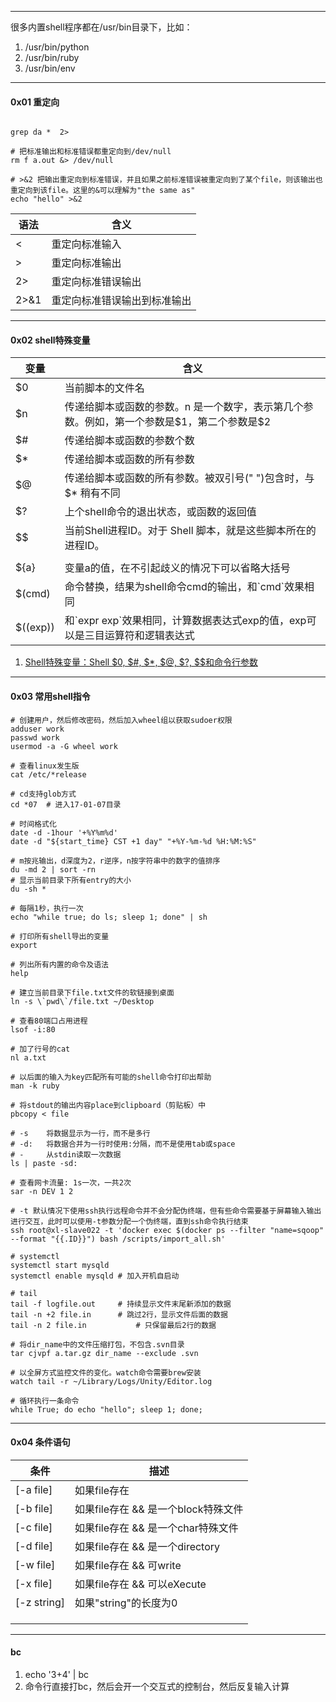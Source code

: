 

-----
很多内置shell程序都在/usr/bin目录下，比如：
1. /usr/bin/python
2. /usr/bin/ruby
3. /usr/bin/env

-----
#### 0x01 重定向

```shell

grep da *  2>

# 把标准输出和标准错误都重定向到/dev/null
rm f a.out &> /dev/null

# >&2 把输出重定向到标准错误，并且如果之前标准错误被重定向到了某个file，则该输出也重定向到该file。这里的&可以理解为"the same as"
echo "hello" >&2
```



语法    | 含义
---     |---
<       | 重定向标准输入
>       | 重定向标准输出
2>      | 重定向标准错误输出
2>&1 | 重定向标准错误输出到标准输出 

----
#### 0x02 shell特殊变量



| 变量     | 含义                                                         |
| -------- | ------------------------------------------------------------ |
| $0       | 当前脚本的文件名                                             |
| $n       | 传递给脚本或函数的参数。n 是一个数字，表示第几个参数。例如，第一个参数是\$1，第二个参数是$2 |
| $#       | 传递给脚本或函数的参数个数                                   |
| $*       | 传递给脚本或函数的所有参数                                   |
| $@       | 传递给脚本或函数的所有参数。被双引号(" ")包含时，与 $* 稍有不同 |
| $?       | 上个shell命令的退出状态，或函数的返回值                      |
| $$       | 当前Shell进程ID。对于 Shell 脚本，就是这些脚本所在的进程ID。 |
|          |                                                              |
| ${a}     | 变量a的值，在不引起歧义的情况下可以省略大括号                |
| $(cmd)   | 命令替换，结果为shell命令cmd的输出，和\`cmd\`效果相同        |
| $((exp)) | 和\`expr exp\`效果相同，计算数据表达式exp的值，exp可以是三目运算符和逻辑表达式 |



1. [Shell特殊变量：Shell $0, $#, $*, $@, $?, $$和命令行参数](http://c.biancheng.net/cpp/view/2739.html)

---
#### 0x03 常用shell指令

```shell
# 创建用户，然后修改密码，然后加入wheel组以获取sudoer权限
adduser work
passwd work
usermod -a -G wheel work

# 查看linux发生版
cat /etc/*release

# cd支持glob方式
cd *07  # 进入17-01-07目录

# 时间格式化
date -d -1hour '+%Y%m%d'
date -d "${start_time} CST +1 day" "+%Y-%m-%d %H:%M:%S"

# m按兆输出，d深度为2，r逆序，n按字符串中的数字的值排序
du -md 2 | sort -rn
# 显示当前目录下所有entry的大小
du -sh *

# 每隔1秒，执行一次
echo "while true; do ls; sleep 1; done" | sh

# 打印所有shell导出的变量
export

# 列出所有内置的命令及语法
help

# 建立当前目录下file.txt文件的软链接到桌面
ln -s \`pwd\`/file.txt ~/Desktop

# 查看80端口占用进程
lsof -i:80

# 加了行号的cat
nl a.txt

# 以后面的输入为key匹配所有可能的shell命令打印出帮助
man -k ruby

# 将stdout的输出内容place到clipboard（剪贴板）中
pbcopy < file

# -s	将数据显示为一行，而不是多行
# -d:	将数据合并为一行时使用:分隔，而不是使用tab或space
# -		从stdin读取一次数据
ls | paste -sd:

# 查看网卡流量: 1s一次，一共2次
sar -n DEV 1 2

# -t 默认情况下使用ssh执行远程命令并不会分配伪终端，但有些命令需要基于屏幕输入输出进行交互，此时可以使用-t参数分配一个伪终端，直到ssh命令执行结束
ssh root@xl-slave022 -t 'docker exec $(docker ps --filter "name=sqoop" --format "{{.ID}}") bash /scripts/import_all.sh'

# systemctl
systemctl start mysqld
systemctl enable mysqld	# 加入开机自启动

# tail
tail -f logfile.out		# 持续显示文件末尾新添加的数据
tail -n +2 file.in		# 跳过2行，显示文件后面的数据
tail -n 2 file.in			# 只保留最后2行的数据

# 将dir_name中的文件压缩打包，不包含.svn目录
tar cjvpf a.tar.gz dir_name --exclude .svn

# 以全屏方式监控文件的变化。watch命令需要brew安装
watch tail -r ~/Library/Logs/Unity/Editor.log

# 循环执行一条命令
while True; do echo "hello"; sleep 1; done;
```



----

#### 0x04 条件语句



| 条件        | 描述                                |
| ----------- | ----------------------------------- |
| [-a file]   | 如果file存在                        |
| [-b file]   | 如果file存在 && 是一个block特殊文件 |
| [-c file]   | 如果file存在 && 是一个char特殊文件  |
| [-d file]   | 如果file存在 && 是一个directory     |
| [-w file]   | 如果file存在 && 可write             |
| [-x file]   | 如果file存在 && 可以eXecute         |
| [-z string] | 如果"string"的长度为0               |
|             |                                     |
|             |                                     |
|             |                                     |





---
#### bc

1. echo '3+4' | bc
2. 命令行直接打bc，然后会开一个交互式的控制台，然后反复输入计算